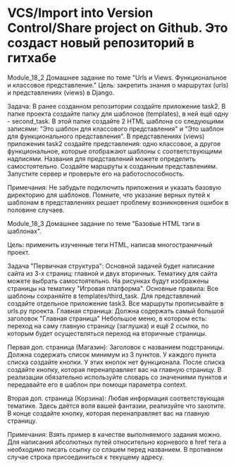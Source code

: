 # VCS/Import into Version Control/Share project on Github. Это создаст новый репозиторий в гитхабе

Module_18_2
Домашнее задание по теме "Urls и Views. Функциональное и классовое представление."
Цель: закрепить знания о маршрутах (urls) и представлениях (views) в Django.

Задача:
В ранее созданном репозитории создайте приложение task2.
В папке проекта создайте папку для шаблонов (templates), в ней ещё одну - second_task.
В этой папке создайте 2 HTML шаблона со следующими записями: "Это шаблон для классового представления" и "Это шаблон для функционального представления".
В представлениях (views) приложения task2 создайте представления: одно классовое, а другое функциональное, которые отображают шаблоны с соответствующими надписями. Названия для представлений можете определить самостоятельно.
Создайте маршруты к созданным представлениям.
Запустите сервер и проверьте его на работоспособность.

Примечания:
Не забудьте подключить приложения и указать базовую директорию для шаблонов.
Помните, что указание верных путей к шаблонам в представлениях решает проблему возникновения ошибок в половине случаев.



Module_18_3 Домашнее задание по теме "Базовые HTML тэги в шаблонах".


Цель: применить изученные теги HTML, написав многостраничный проект.

Задача "Первичная структура":
Основной задачей будет написание сайта из 3-х страниц: главной и двух вторичных.
Тематику для сайта можете выбрать самостоятельно.
На рисунках будут изображены страницы на тематику "Игровая платформа".
Основные правила:
Все шаблоны сохраняйте в templates/third_task.
Для представлений создайте отдельное приложение task3.
Все маршруты прописывайте в urls.py проекта.
Главная страница:
Должна содержать самый большой заголовок "Главная страница"
Небольшое меню, в котором есть: переход на саму главную страницу (заглушка) и ещё 2 ссылки, по которым будет осуществляться переход на вторичные страницы.

Первая доп. страница (Магазин):
Заголовок с названием подстраницы.
Должна содержать список минимум из 3 пунктов. У каждого пункта списка создайте кнопки. У этих кнопок нет функционала.
После списка создайте кнопку, которая перенаправляет вас на главную страницу.
В реализации обязательно используйте словарь со значениями пунктов и передавайте его в шаблон при помощи параметра context.

Вторая доп. страница (Корзина):
Любая информация соответствующая тематике. Здесь даётся воля вашей фантазии, реализуйте что захотите.
В конце создайте кнопку, которая перенаправляет вас на главную страницу.

Примечания:
Взять пример в качестве выполняемого задания можно.
Для написания абсолютных путей относительно корневого в href тега a необходимо писать ссылку со слэшем перед названием. В противном случае строка присоединиться к текущему адресу.

